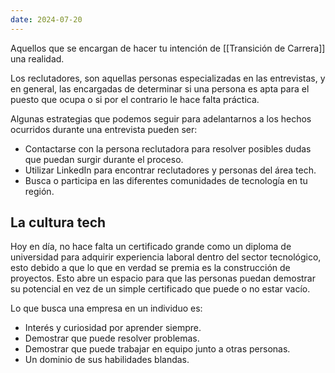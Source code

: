 ```yaml
---
date: 2024-07-20
---
```


Aquellos que se encargan de hacer tu intención de [[Transición de Carrera]] una realidad.

Los reclutadores, son aquellas personas especializadas en las entrevistas, y en general, las encargadas de determinar si una persona es apta para el puesto que ocupa o si por el contrario le hace falta práctica.

Algunas estrategias que podemos seguir para adelantarnos a los hechos ocurridos durante una entrevista pueden ser:

- Contactarse con la persona reclutadora para resolver posibles dudas que puedan surgir durante el proceso.
- Utilizar LinkedIn para encontrar reclutadores y personas del área tech.
- Busca o participa en las diferentes comunidades de tecnología en tu región.

## La cultura tech
Hoy en día, no hace falta un certificado grande como un diploma de universidad para adquirir experiencia laboral dentro del sector tecnológico, esto debido a que lo que en verdad se premia es la construcción de proyectos. Esto abre un espacio para que las personas puedan demostrar su potencial en vez de un simple certificado que puede o no estar vacío.

Lo que busca una empresa en un individuo es:
- Interés y curiosidad por aprender siempre.
- Demostrar que puede resolver problemas.
- Demostrar que puede trabajar en equipo junto a otras personas.
- Un dominio de sus habilidades blandas.

